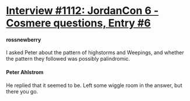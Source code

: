 # [Interview #1112: JordanCon 6 - Cosmere questions, Entry #6](https://www.theoryland.com/intvmain.php?i=1112#6)

#### rossnewberry

I asked Peter about the pattern of highstorms and Weepings, and whether the pattern they followed was possibly palindromic.

#### Peter Ahlstrom

He replied that it seemed to be. Left some wiggle room in the answer, but there you go.

